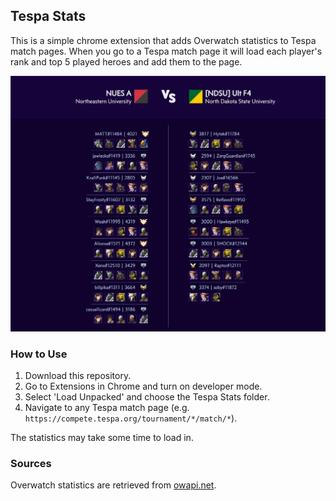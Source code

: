## Tespa Stats
This is a simple chrome extension that adds Overwatch statistics to Tespa match pages. When you go to a Tespa match page it will load each player's rank and top 5 played heroes and add them to the page.

![Example](img/example.png)

### How to Use
1. Download this repository.
2. Go to Extensions in Chrome and turn on developer mode.
3. Select 'Load Unpacked' and choose the Tespa Stats folder.
4. Navigate to any Tespa match page (e.g. `https://compete.tespa.org/tournament/*/match/*`).

The statistics may take some time to load in.

### Sources
Overwatch statistics are retrieved from [owapi.net](https://owapi.net/).